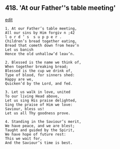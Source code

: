 
## 418.  'At our Father''s table meeting'
[edit](https://docs.google.com/document/d/1F06qT_nEXnWHZzlgRQRpmPXZVZcAWcar/edit?mode=html)



    1. At our Father’s table meeting,
    All our sins by Him forgiv n ;42
    l o r d ’ s  s u p p e r .
    Children’s bread together eating,
    Bread that cometh down from heav’n 
    Let us banish
    Hence the old unhallow’d leav’n.

    2. Blessed is the name we think of,
    When together breaking bread; 
    Blessed is the cup we drink of,
    Type of blood, for sinners shed: 
    Happy are we,
    Quicken’d by the Lord, and fed.

    3. Let us walk in love, united
    To our living Head above,
    Let us sing His praise delighted,
    Sing the praise of Him we love: 
    Saviour, bless us!
    Let us all Thy goodness prove.

    4. Standing in the Saviour’s merit,
    We have peace, and we are blest; 
    Taught and guided by the Spirit,
    We have hope of future rest:
    This we wait for,
    And the Saviour’s time is best.
